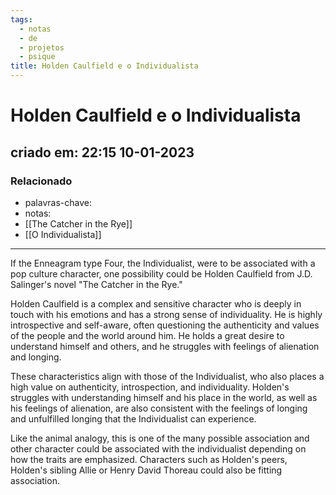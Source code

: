 ```yaml
---
tags:
  - notas
  - de
  - projetos
  - psique
title: Holden Caulfield e o Individualista
---
```


# Holden Caulfield e o Individualista

## criado em: 22:15 10-01-2023

### Relacionado

- palavras-chave:
- notas: 
- [[The Catcher in the Rye]]
- [[O Individualista]]
---

If the Enneagram type Four, the Individualist, were to be associated with a pop culture character, one possibility could be Holden Caulfield from J.D. Salinger's novel "The Catcher in the Rye."

Holden Caulfield is a complex and sensitive character who is deeply in touch with his emotions and has a strong sense of individuality. He is highly introspective and self-aware, often questioning the authenticity and values of the people and the world around him. He holds a great desire to understand himself and others, and he struggles with feelings of alienation and longing.

These characteristics align with those of the Individualist, who also places a high value on authenticity, introspection, and individuality. Holden's struggles with understanding himself and his place in the world, as well as his feelings of alienation, are also consistent with the feelings of longing and unfulfilled longing that the Individualist can experience.

Like the animal analogy, this is one of the many possible association and other character could be associated with the individualist depending on how the traits are emphasized. Characters such as Holden's peers, Holden's sibling Allie or Henry David Thoreau could also be fitting association.
